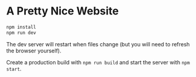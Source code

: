 # A Pretty Nice Website

```bash
npm install
npm run dev
```

The dev server will restart when files change
(but you will need to refresh the browser yourself).

Create a production build with `npm run build`
and start the server with `npm start`.
